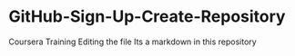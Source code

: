 # GitHub-Sign-Up-Create-Repository
Coursera Training 
Editing the file
Its a markdown in this repository

